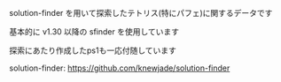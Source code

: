 solution-finder を用いて探索したテトリス(特にパフェ)に関するデータです

基本的に v1.30 以降の sfinder を使用しています

探索にあたり作成したps1も一応付随しています


solution-finder: https://github.com/knewjade/solution-finder
